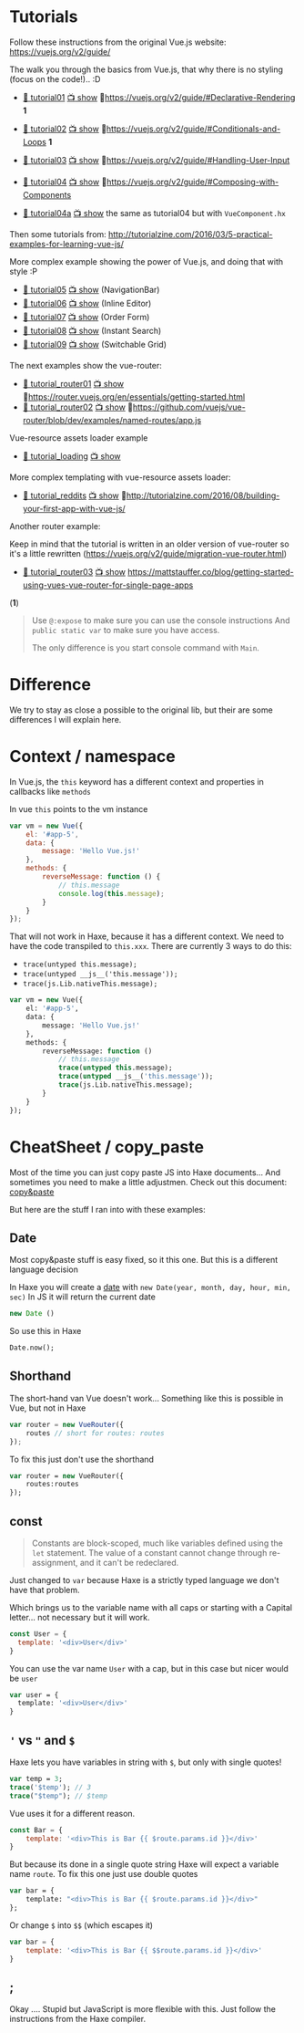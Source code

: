 # Tutorials

Follow these instructions from the original Vue.js website: <https://vuejs.org/v2/guide/>

The walk you through the basics from Vue.js, that why there is no styling (focus on the code!).. :D

- [:page_facing_up: tutorial01](tutorial01) [:tv: show](http://htmlpreview.github.io/?https://github.com/MatthijsKamstra/Vue.hx/blob/master/example/tutorial01/bin/index.html) :link:<https://vuejs.org/v2/guide/#Declarative-Rendering> **1**
- [:page_facing_up: tutorial02](tutorial02) [:tv: show](http://htmlpreview.github.io/?https://github.com/MatthijsKamstra/Vue.hx/blob/master/example/tutorial02/bin/index.html) :link:<https://vuejs.org/v2/guide/#Conditionals-and-Loops> **1**
- [:page_facing_up: tutorial03](tutorial03) [:tv: show](http://htmlpreview.github.io/?https://github.com/MatthijsKamstra/Vue.hx/blob/master/example/tutorial03/bin/index.html) :link:<https://vuejs.org/v2/guide/#Handling-User-Input>
- [:page_facing_up: tutorial04](tutorial04) [:tv: show](http://htmlpreview.github.io/?https://github.com/MatthijsKamstra/Vue.hx/blob/master/example/tutorial04/bin/index.html) :link:<https://vuejs.org/v2/guide/#Composing-with-Components>

- [:page_facing_up: tutorial04a](tutorial04b) [:tv: show](http://htmlpreview.github.io/?https://github.com/MatthijsKamstra/Vue.hx/blob/master/example/tutorial04b/bin/index.html) the same as tutorial04 but with `VueComponent.hx`



Then some tutorials from: <http://tutorialzine.com/2016/03/5-practical-examples-for-learning-vue-js/>

More complex example showing the power of Vue.js, and doing that with style :P

- [:page_facing_up: tutorial05](tutorial05) [:tv: show](http://htmlpreview.github.io/?https://github.com/MatthijsKamstra/Vue.hx/blob/master/example/tutorial05/bin/index.html) (NavigationBar)
- [:page_facing_up: tutorial06](tutorial06) [:tv: show](http://htmlpreview.github.io/?https://github.com/MatthijsKamstra/Vue.hx/blob/master/example/tutorial06/bin/index.html) (Inline Editor)
- [:page_facing_up: tutorial07](tutorial07) [:tv: show](http://htmlpreview.github.io/?https://github.com/MatthijsKamstra/Vue.hx/blob/master/example/tutorial07/bin/index.html) (Order Form)
- [:page_facing_up: tutorial08](tutorial08) [:tv: show](http://htmlpreview.github.io/?https://github.com/MatthijsKamstra/Vue.hx/blob/master/example/tutorial08/bin/index.html) (Instant Search)
- [:page_facing_up: tutorial09](tutorial09) [:tv: show](http://htmlpreview.github.io/?https://github.com/MatthijsKamstra/Vue.hx/blob/master/example/tutorial09/bin/index.html) (Switchable Grid)


The next examples show the vue-router:


- [:page_facing_up: tutorial_router01](tutorial_router01) [:tv: show](http://htmlpreview.github.io/?https://github.com/MatthijsKamstra/Vue.hx/blob/master/example/tutorial_router01/bin/index.html) :link:<https://router.vuejs.org/en/essentials/getting-started.html>
- [:page_facing_up: tutorial_router02](tutorial_router02) [:tv: show](http://htmlpreview.github.io/?https://github.com/MatthijsKamstra/Vue.hx/blob/master/example/tutorial_router01/bin/index.html) :link:<https://github.com/vuejs/vue-router/blob/dev/examples/named-routes/app.js>

Vue-resource assets loader example

- [:page_facing_up: tutorial_loading](tutorial_loading) [:tv: show](http://htmlpreview.github.io/?https://github.com/MatthijsKamstra/Vue.hx/blob/master/example/tutorial_loading/bin/index.html)

More complex templating with vue-resource assets loader:

- [:page_facing_up: tutorial_reddits](tutorial_reddits) [:tv: show](http://htmlpreview.github.io/?https://github.com/MatthijsKamstra/Vue.hx/blob/master/example/tutorial_reddits/bin/index.html) :link:<http://tutorialzine.com/2016/08/building-your-first-app-with-vue-js/>

Another router example:

Keep in mind that the tutorial is written in an older version of vue-router so it's a little rewritten (<https://vuejs.org/v2/guide/migration-vue-router.html>)

- [:page_facing_up: tutorial_router03](tutorial_router03) [:tv: show](http://htmlpreview.github.io/?https://github.com/MatthijsKamstra/Vue.hx/blob/master/example/tutorial_router03/bin/index.html)
<https://mattstauffer.co/blog/getting-started-using-vues-vue-router-for-single-page-apps>


(**1**)
> Use `@:expose` to make sure you can use the console instructions
> And `public static var` to make sure you have access.
>
> The only difference is you start console command with `Main`.


# Difference

We try to stay as close a possible to the original lib, but their are some differences I will explain here.

# Context / namespace

In Vue.js, the `this` keyword has a different context and properties in callbacks like `methods`

In vue `this` points to the vm instance

```js
var vm = new Vue({
	el: '#app-5',
	data: {
		message: 'Hello Vue.js!'
	},
	methods: {
		reverseMessage: function () {
			// this.message
			console.log(this.message);
		}
	}
});
```

That will not work in Haxe, because it has a different context.
We need to have the code transpiled to `this.xxx`.
There are currently 3 ways to do this:

- `trace(untyped this.message);`
- `trace(untyped __js__('this.message'));`
- `trace(js.Lib.nativeThis.message);`


```haxe
var vm = new Vue({
	el: '#app-5',
	data: {
		message: 'Hello Vue.js!'
	},
	methods: {
		reverseMessage: function ()
			// this.message
			trace(untyped this.message);
			trace(untyped __js__('this.message'));
			trace(js.Lib.nativeThis.message);
		}
	}
});

```


# CheatSheet / copy_paste

Most of the time you can just copy paste JS into Haxe documents... And sometimes you need to make a little adjustmen. Check out this document: [copy&paste](https://github.com/MatthijsKamstra/haxejs/blob/master/haxejs/copy_paste.md)

But here are the stuff I ran into with these examples:

## Date

Most copy&paste stuff is easy fixed, so it this one.
But this is a different language decision

In Haxe you will create a [date](http://api.haxe.org/Date.html) with `new Date(year, month, day, hour, min, sec)`
In JS it will return the current date

```js
new Date ()
```

So use this in Haxe

```haxe
Date.now();
```

## Shorthand

The short-hand van Vue doesn't work...
Something like this is possible in Vue, but not in Haxe

```js
var router = new VueRouter({
	routes // short for routes: routes
});
```

To fix this just don't use the shorthand

```haxe
var router = new VueRouter({
	routes:routes
});
```


## const

> Constants are block-scoped, much like variables defined using the `let` statement. The value of a constant cannot change through re-assignment, and it can't be redeclared.

Just changed to `var` because Haxe is a strictly typed language we don't have that problem.

Which brings us to the variable name with all caps or starting with a Capital letter... not necessary but it will work.

```js
const User = {
  template: '<div>User</div>'
}
```

You can use the var name `User` with a cap, but in this case but nicer would be `user`

```haxe
var user = {
  template: '<div>User</div>'
}
```

## `'` vs `"` and `$`

Haxe lets you have variables in string with `$`, but only with single quotes!


```haxe
var temp = 3;
trace('$temp'); // 3
trace("$temp"); // $temp
```

Vue uses it for a different reason.

```js
const Bar = {
	template: '<div>This is Bar {{ $route.params.id }}</div>'
}
```

But because its done in a single quote string Haxe will expect a variable name `route`.
To fix this one just use double quotes

```haxe
var bar = {
	template: "<div>This is Bar {{ $route.params.id }}</div>"
};
```

Or change `$` into `$$` (which escapes it)

```js
var bar = {
	template: '<div>This is Bar {{ $$route.params.id }}</div>'
}
```

## ;

Okay .... Stupid but JavaScript is more flexible with this. Just follow the instructions from the Haxe compiler.
